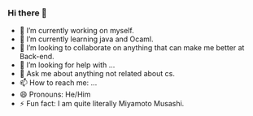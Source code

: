 ### Hi there 👋

<!---
**zidhartha/zidhartha** is a ✨ _special_ ✨ repository because its `README.md` (this file) appears on your GitHub profile.

Here are some ideas to get you started:
--->

- 🔭 I’m currently working on myself.
- 🌱 I’m currently learning java and Ocaml.
- 👯 I’m looking to collaborate on anything that can make me better at Back-end.
- 🤔 I’m looking for help with ...
- 💬 Ask me about anything not related about cs.
- 📫 How to reach me: ...
- 😄 Pronouns: He/Him
- ⚡ Fun fact: I am quite literally Miyamoto Musashi.

